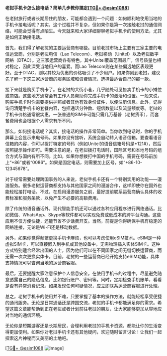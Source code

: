 **老挝手机卡怎么接电话？简单几步教你搞定[[TG💪+ @esim1088](https://t.me/s/esim1088)]**

在老挝旅行或者长期居住的朋友，可能都会遇到一个问题：如何顺利地使用当地的手机卡接电话呢？其实，这个过程并不复杂，但如果你是第一次接触老挝的通信网络，可能会觉得有点陌生。今天就来和大家详细聊聊老挝手机卡的使用方法，尤其是如何正确接电话。

首先，我们得了解老挝的主要运营商有哪些。目前老挝市场上主要有三家主要的电信运营商，分别是老挝电信（Lao Telecom）、老挝移动（Unitel）以及老挝数字网络（DTAC）。这三家运营商各有特色，其中Unitel覆盖范围最广，信号质量也相对稳定，因此深受当地用户的喜爱。而Lao Telecom则在某些偏远地区表现更好。至于DTAC，则以其较为优惠的价格吸引了不少用户。如果你刚到老挝，建议先了解一下这三家运营商的服务区域和资费情况，选择最适合自己的那一款。

接下来就是购买手机卡了。在老挝的大街小巷，几乎随处可见售卖手机卡的小摊位或商店。这些地方通常会有工作人员帮助你完成手机卡的激活和设置。一般来说，购买手机卡时你需要提供护照或者其他有效身份证件，以便注册信息。此外，记得询问清楚手机卡的套餐内容，包括通话分钟数、短信数量以及流量额度等。老挝的手机卡价格通常很实惠，一张普通的SIM卡可能只需几万基普（老挝货币），而套餐费用也会根据个人需求有所不同。

那么，如何接电话呢？其实，接电话的操作非常简单。当你收到电话时，你的手机屏幕上会显示来电号码。如果你没有接听，系统会自动转入语音信箱。要查看语音信箱的内容，你可以拨打特定的号码（例如Unitel的语音信箱号码是*121#），然后按照提示操作即可。需要注意的是，在老挝拨打电话时，国际区号和本地号码的组合方式与国内有所不同。比如，如果你想拨打中国的手机号码，需要在号码前加上“+86”或者“0086”。如果是固定电话，则需要加上区号，如“+86-10-12345678”。

对于经常需要处理跨国事务的人来说，老挝手机卡还有一个特别实用的功能——漫游服务。很多老挝运营商都支持与其他国家之间的漫游合作，这样即使你在国外也能轻松接打电话。不过，在启用漫游服务之前，最好提前联系运营商确认具体的收费标准和服务条款，以免产生不必要的高额费用。

除了传统的语音通话外，现代智能手机还可以通过各种应用程序进行网络通话。比如微信、WhatsApp、Skype等软件都可以实现免费或低成本的跨平台沟通。这些应用不仅方便快捷，还能节省不少话费开支。当然，前提是你得确保手机有稳定的网络连接，无论是Wi-Fi还是移动数据。

另外，如果你觉得频繁更换手机卡麻烦，也可以考虑使用eSIM技术。eSIM是一种虚拟SIM卡，可以直接嵌入到手机或其他设备中，无需物理插入实体SIM卡。这种方式特别适合经常出国的人士，因为他们可以在不同国家之间无缝切换运营商，而无需一次次更换实体卡。目前，老挝的一些运营商已经开始支持eSIM功能，具体支持情况可以咨询当地的运营商客服。

最后，还要提醒大家注意保护个人信息安全。在使用手机卡的过程中，尽量避免随意透露自己的隐私信息，比如银行账户、密码等。同时，定期检查手机账单，看看是否有异常消费记录。如果发现任何可疑情况，应立即联系运营商客服进行处理。

总之，老挝手机卡的使用并不难，只要掌握了基本的操作方法，就能轻松享受便捷的通讯服务。无论是日常通话还是跨国交流，老挝的手机卡都能满足你的需求。希望这篇文章能帮助到正在老挝或者计划前往老挝的朋友，让大家能够更加从容地应对当地的通信环境。

无论你是短期游客还是长期居民，合理利用老挝的手机卡资源，都能让你的生活变得更加便利。如果你对老挝手机卡还有其他疑问，欢迎随时留言讨论！让我们一起探索这片神秘而又美丽的土地吧。

[[TG💪+ @esim1088](https://t.me/s/esim1088) ![Image](https://i.postimg.cc/4NQfJmqS/Snipaste-2025-05-13-00-14-12.png)]